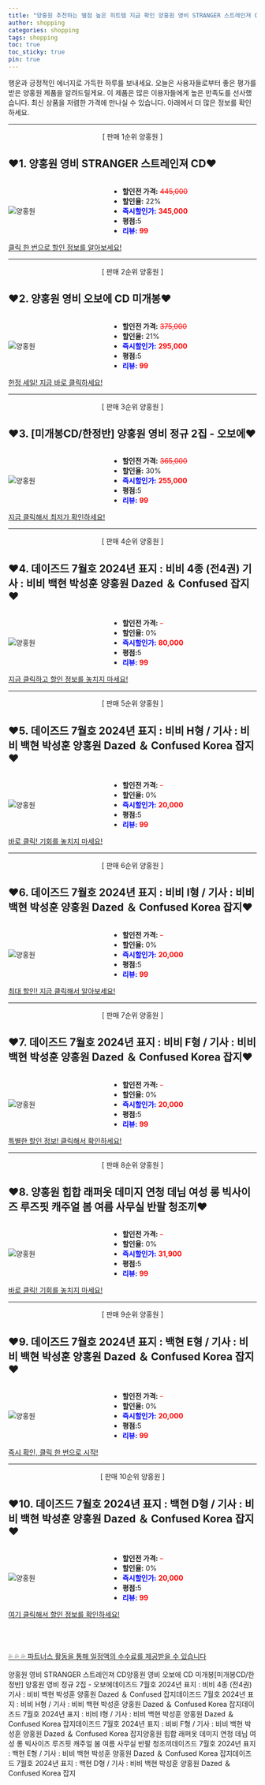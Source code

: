 ```yaml
---
title: "양홍원 추천하는 별점 높은 히트템 지금 확인 양홍원 영비 STRANGER 스트레인져 CD"
author: shopping
categories: shopping
tags: shopping
toc: true
toc_sticky: true
pin: true
---
```

행운과 긍정적인 에너지로 가득한 하루를 보내세요. 오늘은 사용자들로부터 좋은 평가를 받은 양홍원 제품을 알려드릴게요. 이 제품은 많은 이용자들에게 높은 만족도를 선사했습니다. 최신 상품을 저렴한 가격에 만나실 수 있습니다. 아래에서 더 많은 정보를 확인하세요.

---
<p class="toplist" style="margin: 0 auto; display: block; width: fit-content;">[ 판매 1순위 양홍원 ]</p>

<h2><strong>❤️1. 양홍원 영비 STRANGER 스트레인져 CD❤️</strong></h2>

<div style="display: flex; align-items: center;">
    <div style="flex: 0.4;">
        <img src="https://thumbnail9.coupangcdn.com/thumbnails/remote/230x230ex/image/vendor_inventory/af13/4ba0afb3a4d24fe926ea7f0b9e05138e570874618d1d026b59be7de20405.jpg" alt="양홍원" style="max-width: 100%;">
    </div>
    <div style="flex: 0.6; margin-left: 10px;">
        <ul>
            <li><strong>할인전 가격:</strong> <del style="color: red;">445,000</del></li>
            <li><strong>할인율:</strong> 22%</li>
            <li><span style='color:blue'><strong>즉시할인가:</strong></span> <span style='color:red'><strong>345,000</strong></span></li>
            <li><strong>평점:</strong>5</li>
            <li><span style='color:blue'><strong>리뷰:</strong></span> <span style='color:red'><strong>99</strong></span></li>
        </ul>
    </div>
</div>
<div class="center">
    <a href="https://selin100587001.github.io?lptag=AF9450613&subid=githubio&pageKey=8063482944&traceid=V0-153&itemId=22666096052&vendorItemId=89703974653" class="myButton">
        클릭 한 번으로 할인 정보를 알아보세요!
    </a>
</div>


---
<p class="toplist" style="margin: 0 auto; display: block; width: fit-content;">[ 판매 2순위 양홍원 ]</p>

<h2><strong>❤️2. 양홍원 영비 오보에 CD 미개봉❤️</strong></h2>

<div style="display: flex; align-items: center;">
    <div style="flex: 0.4;">
        <img src="https://thumbnail10.coupangcdn.com/thumbnails/remote/230x230ex/image/vendor_inventory/1b1d/667db6777bd5e1e1e73fd058564ef5f60e27154b9aa55893ef713954a4c9.jpg" alt="양홍원" style="max-width: 100%;">
    </div>
    <div style="flex: 0.6; margin-left: 10px;">
        <ul>
            <li><strong>할인전 가격:</strong> <del style="color: red;">375,000</del></li>
            <li><strong>할인율:</strong> 21%</li>
            <li><span style='color:blue'><strong>즉시할인가:</strong></span> <span style='color:red'><strong>295,000</strong></span></li>
            <li><strong>평점:</strong>5</li>
            <li><span style='color:blue'><strong>리뷰:</strong></span> <span style='color:red'><strong>99</strong></span></li>
        </ul>
    </div>
</div>
<div class="center">
    <a href="https://selin100587001.github.io?lptag=AF9450613&subid=githubio&pageKey=8108962962&traceid=V0-153&itemId=22963899454&vendorItemId=89997916418" class="myButton">
        한정 세일! 지금 바로 클릭하세요!
    </a>
</div>


---
<p class="toplist" style="margin: 0 auto; display: block; width: fit-content;">[ 판매 3순위 양홍원 ]</p>

<h2><strong>❤️3. [미개봉CD/한정반] 양홍원 영비 정규 2집 - 오보에❤️</strong></h2>

<div style="display: flex; align-items: center;">
    <div style="flex: 0.4;">
        <img src="https://thumbnail8.coupangcdn.com/thumbnails/remote/230x230ex/image/vendor_inventory/4c0a/369893af8fb105b9af93afb4e984e23bba648594223b7a3b1c168da41fd5.jpeg" alt="양홍원" style="max-width: 100%;">
    </div>
    <div style="flex: 0.6; margin-left: 10px;">
        <ul>
            <li><strong>할인전 가격:</strong> <del style="color: red;">365,000</del></li>
            <li><strong>할인율:</strong> 30%</li>
            <li><span style='color:blue'><strong>즉시할인가:</strong></span> <span style='color:red'><strong>255,000</strong></span></li>
            <li><strong>평점:</strong>5</li>
            <li><span style='color:blue'><strong>리뷰:</strong></span> <span style='color:red'><strong>99</strong></span></li>
        </ul>
    </div>
</div>
<div class="center">
    <a href="https://selin100587001.github.io?lptag=AF9450613&subid=githubio&pageKey=7746928946&traceid=V0-153&itemId=20857194134&vendorItemId=87924666007" class="myButton">
        지금 클릭해서 최저가 확인하세요!
    </a>
</div>


---
<p class="toplist" style="margin: 0 auto; display: block; width: fit-content;">[ 판매 4순위 양홍원 ]</p>

<h2><strong>❤️4. 데이즈드 7월호 2024년 표지 : 비비 4종 (전4권) 기사 : 비비 백현 박성훈 양홍원 Dazed ＆ Confused 잡지❤️</strong></h2>

<div style="display: flex; align-items: center;">
    <div style="flex: 0.4;">
        <img src="https://thumbnail9.coupangcdn.com/thumbnails/remote/230x230ex/image/vendor_inventory/7ec8/c5d28abad378a9225510b0cd5759473ffb9bf57c10f453afd0de0e30bdc2.jpg" alt="양홍원" style="max-width: 100%;">
    </div>
    <div style="flex: 0.6; margin-left: 10px;">
        <ul>
            <li><strong>할인전 가격:</strong> <del style="color: red;">-</del></li>
            <li><strong>할인율:</strong> 0%</li>
            <li><span style='color:blue'><strong>즉시할인가:</strong></span> <span style='color:red'><strong>80,000</strong></span></li>
            <li><strong>평점:</strong>5</li>
            <li><span style='color:blue'><strong>리뷰:</strong></span> <span style='color:red'><strong>99</strong></span></li>
        </ul>
    </div>
</div>
<div class="center">
    <a href="https://selin100587001.github.io?lptag=AF9450613&subid=githubio&pageKey=8167567637&traceid=V0-153&itemId=23311100700&vendorItemId=90343046752" class="myButton">
        지금 클릭하고 할인 정보를 놓치지 마세요!
    </a>
</div>


---
<p class="toplist" style="margin: 0 auto; display: block; width: fit-content;">[ 판매 5순위 양홍원 ]</p>

<h2><strong>❤️5. 데이즈드 7월호 2024년 표지 : 비비 H형 / 기사 : 비비 백현 박성훈 양홍원 Dazed ＆ Confused Korea 잡지❤️</strong></h2>

<div style="display: flex; align-items: center;">
    <div style="flex: 0.4;">
        <img src="https://thumbnail9.coupangcdn.com/thumbnails/remote/230x230ex/image/vendor_inventory/9860/85e5b0a1b2ec90b67fabc9350bc56d3d2cf0977e7b21e7fc2a483bd79de9.jpg" alt="양홍원" style="max-width: 100%;">
    </div>
    <div style="flex: 0.6; margin-left: 10px;">
        <ul>
            <li><strong>할인전 가격:</strong> <del style="color: red;">-</del></li>
            <li><strong>할인율:</strong> 0%</li>
            <li><span style='color:blue'><strong>즉시할인가:</strong></span> <span style='color:red'><strong>20,000</strong></span></li>
            <li><strong>평점:</strong>5</li>
            <li><span style='color:blue'><strong>리뷰:</strong></span> <span style='color:red'><strong>99</strong></span></li>
        </ul>
    </div>
</div>
<div class="center">
    <a href="https://selin100587001.github.io?lptag=AF9450613&subid=githubio&pageKey=8167601291&traceid=V0-153&itemId=23311485209&vendorItemId=90343414522" class="myButton">
        바로 클릭! 기회를 놓치지 마세요!
    </a>
</div>


---
<p class="toplist" style="margin: 0 auto; display: block; width: fit-content;">[ 판매 6순위 양홍원 ]</p>

<h2><strong>❤️6. 데이즈드 7월호 2024년 표지 : 비비 I형 / 기사 : 비비 백현 박성훈 양홍원 Dazed ＆ Confused Korea 잡지❤️</strong></h2>

<div style="display: flex; align-items: center;">
    <div style="flex: 0.4;">
        <img src="https://thumbnail10.coupangcdn.com/thumbnails/remote/230x230ex/image/vendor_inventory/5d79/6d9d7ba191446e1280ce2a6fc8bf55f5e0a254da6f00e21e1ac5e86933c7.jpg" alt="양홍원" style="max-width: 100%;">
    </div>
    <div style="flex: 0.6; margin-left: 10px;">
        <ul>
            <li><strong>할인전 가격:</strong> <del style="color: red;">-</del></li>
            <li><strong>할인율:</strong> 0%</li>
            <li><span style='color:blue'><strong>즉시할인가:</strong></span> <span style='color:red'><strong>20,000</strong></span></li>
            <li><strong>평점:</strong>5</li>
            <li><span style='color:blue'><strong>리뷰:</strong></span> <span style='color:red'><strong>99</strong></span></li>
        </ul>
    </div>
</div>
<div class="center">
    <a href="https://selin100587001.github.io?lptag=AF9450613&subid=githubio&pageKey=8167570482&traceid=V0-153&itemId=23311132698&vendorItemId=90343077443" class="myButton">
        최대 할인! 지금 클릭해서 알아보세요!
    </a>
</div>


---
<p class="toplist" style="margin: 0 auto; display: block; width: fit-content;">[ 판매 7순위 양홍원 ]</p>

<h2><strong>❤️7. 데이즈드 7월호 2024년 표지 : 비비 F형 / 기사 : 비비 백현 박성훈 양홍원 Dazed ＆ Confused Korea 잡지❤️</strong></h2>

<div style="display: flex; align-items: center;">
    <div style="flex: 0.4;">
        <img src="https://thumbnail7.coupangcdn.com/thumbnails/remote/230x230ex/image/vendor_inventory/9f14/7825d205edc7398fcb3fc6532025006fc3298bf4adf59052ac17258b6ebd.jpg" alt="양홍원" style="max-width: 100%;">
    </div>
    <div style="flex: 0.6; margin-left: 10px;">
        <ul>
            <li><strong>할인전 가격:</strong> <del style="color: red;">-</del></li>
            <li><strong>할인율:</strong> 0%</li>
            <li><span style='color:blue'><strong>즉시할인가:</strong></span> <span style='color:red'><strong>20,000</strong></span></li>
            <li><strong>평점:</strong>5</li>
            <li><span style='color:blue'><strong>리뷰:</strong></span> <span style='color:red'><strong>99</strong></span></li>
        </ul>
    </div>
</div>
<div class="center">
    <a href="https://selin100587001.github.io?lptag=AF9450613&subid=githubio&pageKey=8167570838&traceid=V0-153&itemId=23311136185&vendorItemId=90343080767" class="myButton">
        특별한 할인 정보! 클릭해서 확인하세요!
    </a>
</div>


---
<p class="toplist" style="margin: 0 auto; display: block; width: fit-content;">[ 판매 8순위 양홍원 ]</p>

<h2><strong>❤️8. 양홍원 힙합 래퍼옷 데미지 연청 데님 여성 롱 빅사이즈 루즈핏 캐주얼 봄 여름 사무실 반팔 청조끼❤️</strong></h2>

<div style="display: flex; align-items: center;">
    <div style="flex: 0.4;">
        <img src="https://thumbnail6.coupangcdn.com/thumbnails/remote/230x230ex/image/vendor_inventory/00d0/c1995c3c291c73cf0157a64eed17fda5fbd4590425f34ed2a9902b586013.jpg" alt="양홍원" style="max-width: 100%;">
    </div>
    <div style="flex: 0.6; margin-left: 10px;">
        <ul>
            <li><strong>할인전 가격:</strong> <del style="color: red;">-</del></li>
            <li><strong>할인율:</strong> 0%</li>
            <li><span style='color:blue'><strong>즉시할인가:</strong></span> <span style='color:red'><strong>31,900</strong></span></li>
            <li><strong>평점:</strong>5</li>
            <li><span style='color:blue'><strong>리뷰:</strong></span> <span style='color:red'><strong>99</strong></span></li>
        </ul>
    </div>
</div>
<div class="center">
    <a href="https://selin100587001.github.io?lptag=AF9450613&subid=githubio&pageKey=7983416174&traceid=V0-153&itemId=22163125807&vendorItemId=89209619516" class="myButton">
        바로 클릭! 기회를 놓치지 마세요!
    </a>
</div>


---
<p class="toplist" style="margin: 0 auto; display: block; width: fit-content;">[ 판매 9순위 양홍원 ]</p>

<h2><strong>❤️9. 데이즈드 7월호 2024년 표지 : 백현 E형 / 기사 : 비비 백현 박성훈 양홍원 Dazed ＆ Confused Korea 잡지❤️</strong></h2>

<div style="display: flex; align-items: center;">
    <div style="flex: 0.4;">
        <img src="https://thumbnail6.coupangcdn.com/thumbnails/remote/230x230ex/image/vendor_inventory/5103/2ddf7591f526d2ede8650c8aac287ce27d6ce70e604a65fe582fa9e65608.jpg" alt="양홍원" style="max-width: 100%;">
    </div>
    <div style="flex: 0.6; margin-left: 10px;">
        <ul>
            <li><strong>할인전 가격:</strong> <del style="color: red;">-</del></li>
            <li><strong>할인율:</strong> 0%</li>
            <li><span style='color:blue'><strong>즉시할인가:</strong></span> <span style='color:red'><strong>20,000</strong></span></li>
            <li><strong>평점:</strong>5</li>
            <li><span style='color:blue'><strong>리뷰:</strong></span> <span style='color:red'><strong>99</strong></span></li>
        </ul>
    </div>
</div>
<div class="center">
    <a href="https://selin100587001.github.io?lptag=AF9450613&subid=githubio&pageKey=8167587116&traceid=V0-153&itemId=23311334348&vendorItemId=90343271203" class="myButton">
        즉시 확인, 클릭 한 번으로 시작!
    </a>
</div>


---
<p class="toplist" style="margin: 0 auto; display: block; width: fit-content;">[ 판매 10순위 양홍원 ]</p>

<h2><strong>❤️10. 데이즈드 7월호 2024년 표지 : 백현 D형 / 기사 : 비비 백현 박성훈 양홍원 Dazed ＆ Confused Korea 잡지❤️</strong></h2>

<div style="display: flex; align-items: center;">
    <div style="flex: 0.4;">
        <img src="https://thumbnail6.coupangcdn.com/thumbnails/remote/230x230ex/image/vendor_inventory/88ce/4bc9b20d9979b7d6f6a12cdabf336c2622b0838bfac3f2469d98a63312d1.jpg" alt="양홍원" style="max-width: 100%;">
    </div>
    <div style="flex: 0.6; margin-left: 10px;">
        <ul>
            <li><strong>할인전 가격:</strong> <del style="color: red;">-</del></li>
            <li><strong>할인율:</strong> 0%</li>
            <li><span style='color:blue'><strong>즉시할인가:</strong></span> <span style='color:red'><strong>20,000</strong></span></li>
            <li><strong>평점:</strong>5</li>
            <li><span style='color:blue'><strong>리뷰:</strong></span> <span style='color:red'><strong>99</strong></span></li>
        </ul>
    </div>
</div>
<div class="center">
    <a href="https://selin100587001.github.io?lptag=AF9450613&subid=githubio&pageKey=8167587204&traceid=V0-153&itemId=23311335879&vendorItemId=90343272652" class="myButton">
        여기 클릭해서 할인 정보를 확인하세요!
    </a>
</div>

<br><br><br>[💦 💦 💦 파트너스 활동을 통해 일정액의 수수료를 제공받을 수 있습니다](https://link.coupang.com/a/bcpT2c)<br><br>양홍원 영비 STRANGER 스트레인져 CD양홍원 영비 오보에 CD 미개봉[미개봉CD/한정반] 양홍원 영비 정규 2집 - 오보에데이즈드 7월호 2024년 표지 : 비비 4종 (전4권) 기사 : 비비 백현 박성훈 양홍원 Dazed ＆ Confused 잡지데이즈드 7월호 2024년 표지 : 비비 H형 / 기사 : 비비 백현 박성훈 양홍원 Dazed ＆ Confused Korea 잡지데이즈드 7월호 2024년 표지 : 비비 I형 / 기사 : 비비 백현 박성훈 양홍원 Dazed ＆ Confused Korea 잡지데이즈드 7월호 2024년 표지 : 비비 F형 / 기사 : 비비 백현 박성훈 양홍원 Dazed ＆ Confused Korea 잡지양홍원 힙합 래퍼옷 데미지 연청 데님 여성 롱 빅사이즈 루즈핏 캐주얼 봄 여름 사무실 반팔 청조끼데이즈드 7월호 2024년 표지 : 백현 E형 / 기사 : 비비 백현 박성훈 양홍원 Dazed ＆ Confused Korea 잡지데이즈드 7월호 2024년 표지 : 백현 D형 / 기사 : 비비 백현 박성훈 양홍원 Dazed ＆ Confused Korea 잡지